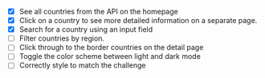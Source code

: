 - [X] See all countries from the API on the homepage
- [X] Click on a country to see more detailed information on a separate page.
- [X] Search for a country using an input field
- [ ] Filter countries by region.
- [ ] Click through to the border countries on the detail page
- [ ] Toggle the color scheme between light and dark mode
- [ ] Correctly style to match the challenge